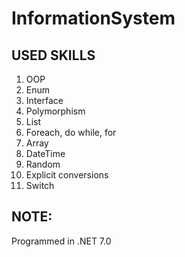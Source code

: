 # InformationSystem
USED SKILLS
-----------------
1) OOP
2) Enum
3) Interface
4) Polymorphism
5) List
6) Foreach, do while, for
7) Array
8) DateTime
9) Random
10) Explicit conversions
11) Switch

NOTE:
------------
Programmed in .NET 7.0

